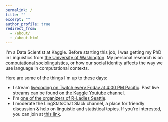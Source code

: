 ```yaml
---
permalink: /
title: ""
excerpt: ""
author_profile: true
redirect_from: 
  - /about/
  - /about.html
---
```


I'm a Data Scientist at Kaggle. Before starting this job, I was getting my PhD in Linguistics from [the University of Washington](https://linguistics.washington.edu/). My personal research is on [computational sociolinguistics](https://makingnoiseandhearingthings.com/2017/06/13/what-is-computational-sociolinguistics-and-whos-doing-it/), or how our social identity affects the way we use language in computational contexts.

Here are some of the things I'm up to these days:
* I stream [livecoding on Twitch every Friday at 4:00 PM Pacific](https://www.twitch.tv/rctatman). Past live streams can be found [on the Kaggle Youtube channel](https://www.youtube.com/playlist?list=PLqFaTIg4myu9f21aM1POYVeoaHbFf1hMc).
* I'm [one of the organizers of R-Ladies Seattle](https://www.meetup.com/rladies-seattle/).
* I moderate the LingStatsChat Slack channel, a place for friendly discussion & help on linguistic and statistical topics. If you're interested, you can join at [this link](https://lingstatschat-autoinvite.herokuapp.com/).
